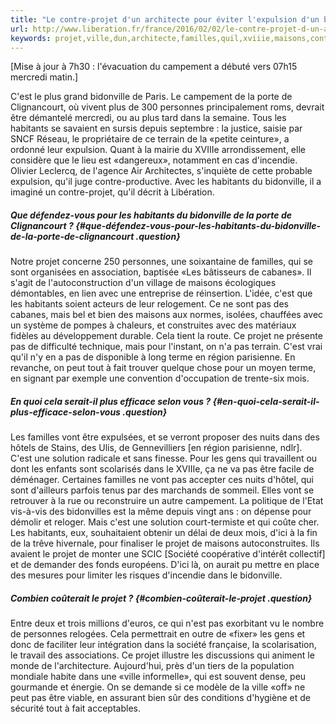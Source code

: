 ```yaml
---
title: "Le contre-projet d'un architecte pour éviter l'expulsion d'un bidonville"
url: http://www.liberation.fr/france/2016/02/02/le-contre-projet-d-un-architecte-pour-eviter-l-expulsion-d-un-bidonville_1430636
keywords: projet,ville,dun,architecte,familles,quil,xviiie,maisons,contreprojet,habitants,bidonville,lexpulsion,campement,cest,éviter
---
```

\[Mise à jour à 7h30 : l'évacuation du campement a débuté vers 07h15 mercredi matin.\]

C'est le plus grand bidonville de Paris. Le campement de la porte de Clignancourt, où vivent plus de 300 personnes principalement roms, devrait être démantelé mercredi, ou au plus tard dans la semaine. Tous les habitants se savaient en sursis depuis septembre : la justice, saisie par SNCF Réseau, le propriétaire de ce terrain de la «petite ceinture», a ordonné leur expulsion. Quant à la mairie du XVIIIe arrondissement, elle considère que le lieu est «dangereux», notamment en cas d'incendie. Olivier Leclercq, de l'agence Air Architectes, s'inquiète de cette probable expulsion, qu'il juge contre-productive. Avec les habitants du bidonville, il a imaginé un contre-projet, qu'il décrit à Libération.

##### Que défendez-vous pour les habitants du bidonville de la porte de Clignancourt ? {#que-défendez-vous-pour-les-habitants-du-bidonville-de-la-porte-de-clignancourt .question}

Notre projet concerne 250 personnes, une soixantaine de familles, qui se sont organisées en association, baptisée «Les bâtisseurs de cabanes». Il s'agit de l'autoconstruction d'un village de maisons écologiques démontables, en lien avec une entreprise de réinsertion. L'idée, c'est que les habitants soient acteurs de leur relogement. Ce ne sont pas des cabanes, mais bel et bien des maisons aux normes, isolées, chauffées avec un système de pompes à chaleurs, et construites avec des matériaux fidèles au développement durable. Cela tient la route. Ce projet ne présente pas de difficulté technique, mais pour l'instant, on n'a pas terrain. C'est vrai qu'il n'y en a pas de disponible à long terme en région parisienne. En revanche, on peut tout à fait trouver quelque chose pour un moyen terme, en signant par exemple une convention d'occupation de trente-six mois.

##### En quoi cela serait-il plus efficace selon vous ? {#en-quoi-cela-serait-il-plus-efficace-selon-vous .question}

Les familles vont être expulsées, et se verront proposer des nuits dans des hôtels de Stains, des Ulis, de Gennevilliers \[en région parisienne, ndlr\]. C'est une solution radicale et sans finesse. Pour les gens qui travaillent ou dont les enfants sont scolarisés dans le XVIIIe, ça ne va pas être facile de déménager. Certaines familles ne vont pas accepter ces nuits d'hôtel, qui sont d'ailleurs parfois tenus par des marchands de sommeil. Elles vont se retrouver à la rue ou reconstruire un autre campement. La politique de l'Etat vis-à-vis des bidonvilles est la même depuis vingt ans : on dépense pour démolir et reloger. Mais c'est une solution court-termiste et qui coûte cher. Les habitants, eux, souhaitaient obtenir un délai de deux mois, d'ici à la fin de la trêve hivernale, pour finaliser le projet de maisons autoconstruites. Ils avaient le projet de monter une SCIC \[Société coopérative d'intérêt collectif\] et de demander des fonds européens. D'ici là, on aurait pu mettre en place des mesures pour limiter les risques d'incendie dans le bidonville.

##### Combien coûterait le projet ? {#combien-coûterait-le-projet .question}

Entre deux et trois millions d'euros, ce qui n'est pas exorbitant vu le nombre de personnes relogées. Cela permettrait en outre de «fixer» les gens et donc de faciliter leur intégration dans la société française, la scolarisation, le travail des associations. Ce projet illustre les discussions qui animent le monde de l'architecture. Aujourd'hui, près d'un tiers de la population mondiale habite dans une «ville informelle», qui est souvent dense, peu gourmande et énergie. On se demande si ce modèle de la ville «off» ne peut pas être viable, en assurant bien sûr des conditions d'hygiène et de sécurité tout à fait acceptables.
